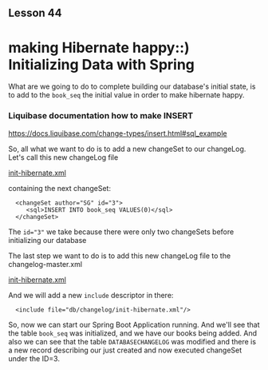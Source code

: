 ## Lesson 44 
#  making Hibernate happy::) Initializing Data with Spring

What are we going to do to complete building our database's initial state,
is to add to the <code>book_seq</code> the initial value in order to make
hibernate happy.

### Liquibase documentation how to make INSERT

https://docs.liquibase.com/change-types/insert.html#sql_example

So, all what we want to do is to add a new changeSet to our changeLog.
Let's call this new changeLog file 

[init-hibernate.xml](/src/main/resources/db/changelog/init-hibernate.xml)

containing the next changeSet:

      <changeSet author="SG" id="3">
         <sql>INSERT INTO book_seq VALUES(0)</sql>
      </changeSet>

The <code>id="3"</code> we take because there were only two changeSets before
initializing our database

The last step we want to do is to add this new changeLog file to the changelog-master.xml

[init-hibernate.xml](/src/main/resources/db/changelog/changelog-master.xml)

And we will add a new <code>include</code> descriptor in there:

      <include file="db/changelog/init-hibernate.xml"/>

So, now we can start our Spring Boot Application running. 
And we'll see that the table <code>book_seq</code> was initialized,
and we have our books being added. And also we can see that
the table <code>DATABASECHANGELOG</code> was modified and there is a new
record describing our just created and now executed changeSet under the ID=3.

<br><br>